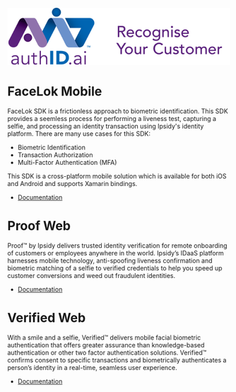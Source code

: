 ![Ipsidy](./images/authid.png)

# FaceLok Mobile

FaceLok SDK is a frictionless approach to biometric identification. This SDK provides a seemless process for performing a liveness test, capturing a selfie, and processing an identity transaction using Ipsidy's identity platform. There are many use cases for this SDK:

- Biometric Identification
- Transaction Authorization
- Multi-Factor Authentication (MFA)

This SDK is a cross-platform mobile solution which is available for both iOS and Android and supports Xamarin bindings.

- [Documentation](/FaceLok-Mobile/README.md)

# Proof Web
Proof™ by Ipsidy delivers trusted identity verification for remote onboarding of customers or employees anywhere in the world. Ipsidy’s IDaaS platform harnesses mobile technology, anti-spoofing liveness confirmation and biometric matching of a selfie to verified credentials to help you speed up customer conversions and weed out fraudulent identities.

- [Documentation](/FaceLok-Web/README.md)

# Verified Web
With a smile and a selfie, Verified™ delivers mobile facial biometric authentication that offers greater assurance than knowledge-based authentication or other two factor authentication solutions. Verified™ confirms consent to specific transactions and biometrically authenticates a person’s identity in a real-time, seamless user experience.

- [Documentation](/FaceLok-Web/README.md)

